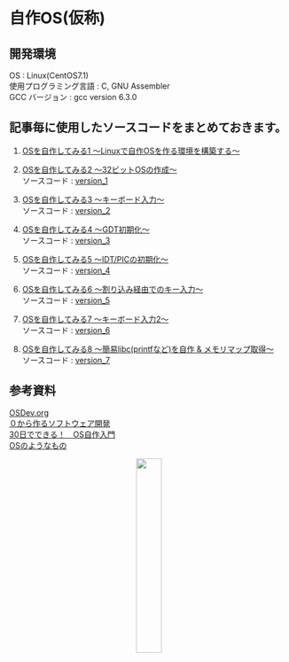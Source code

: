 # 自作OS(仮称)

## 開発環境
OS : Linux(CentOS7.1)  
使用プログラミング言語 : C, GNU Assembler  
GCC バージョン : gcc version 6.3.0  

## 記事毎に使用したソースコードをまとめておきます。
1. [OSを自作してみる1 ～Linuxで自作OSを作る環境を構築する～](http://shadows.dip.jp/?p=118)  
  
  
2. [OSを自作してみる2 ～32ビットOSの作成～](http://shadows.dip.jp/?p=126)  
   ソースコード : [version_1](/version_1)
  
3. [OSを自作してみる3 ～キーボード入力～](http://shadows.dip.jp/?p=235)  
   ソースコード : [version_2](/version_2)
  
4. [OSを自作してみる4 ～GDT初期化～](http://shadows.dip.jp/?p=337)  
   ソースコード : [version_3](/version_3)
  
5. [OSを自作してみる5 ～IDT/PICの初期化～](http://shadows.dip.jp/?p=415)  
   ソースコード : [version_4](/version_4)  

6. [OSを自作してみる6 ～割り込み経由でのキー入力～](http://shadows.dip.jp/?p=508)  
   ソースコード : [version_5](/version_5)  

7. [OSを自作してみる7 ～キーボード入力2～](http://shadows.dip.jp/?p=667)  
   ソースコード : [version_6](/version_6)  

8. [OSを自作してみる8 ～簡易libc(printfなど)を自作 & メモリマップ取得～](http://shadows.dip.jp/?p=711)  
   ソースコード : [version_7](/version_7)  


## 参考資料
[OSDev.org](http://wiki.osdev.org/Main_Page)  
[０から作るソフトウェア開発](http://softwaretechnique.jp/OS_Development/scratchbuild.html)  
[30日でできる！　OS自作入門](https://books.google.co.jp/books/about/30%E6%97%A5%E3%81%A7%E3%81%A7%E3%81%8D%E3%82%8B_OS%E8%87%AA%E4%BD%9C%E5%85%A5%E9%96%80.html?id=ilSvAgAAQBAJ&source=kp_cover&redir_esc=y)  
[OSのようなもの](http://d.hatena.ne.jp/wocota/searchdiary?word=%2A%5B%BC%AB%BA%EEOS%5D)  

<center><img src="http://shadows.dip.jp/wp-content/uploads/2017/09/githubへ投稿.png" alt="" width="30%"/></center>